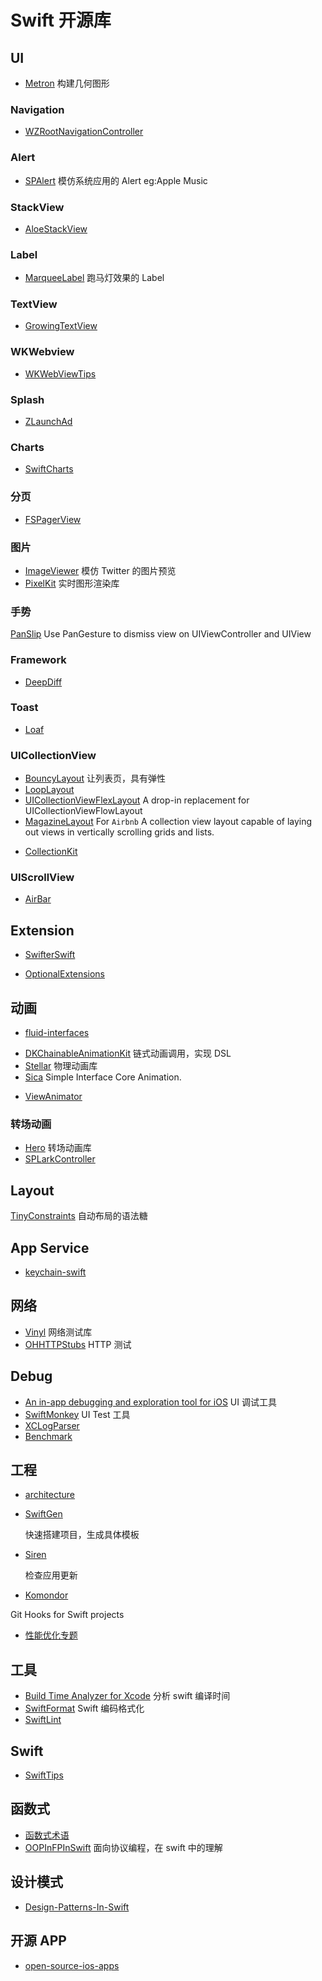 # Swift 开源库

## UI

- [Metron](https://github.com/toineheuvelmans/Metron)
  构建几何图形

### Navigation

- [WZRootNavigationController](https://github.com/arcangelw/WZRootNavigationController)

### Alert

- [SPAlert](https://github.com/ivanvorobei/SPAlert)
  模仿系统应用的 Alert eg:Apple Music

### StackView

- [AloeStackView](https://github.com/airbnb/AloeStackView)

### Label

- [MarqueeLabel](https://github.com/cbpowell/MarqueeLabel)
  跑马灯效果的 Label

### TextView

- [GrowingTextView](https://github.com/KennethTsang/GrowingTextView)

### WKWebview

- [WKWebViewTips](https://github.com/ShingoFukuyama/WKWebViewTips)

### Splash

- [ZLaunchAd](https://github.com/MQZHot/ZLaunchAd)

### Charts

- [SwiftCharts](https://github.com/i-schuetz/SwiftCharts)

### 分页

- [FSPagerView](https://github.com/WenchaoD/FSPagerView)

### 图片

- [ImageViewer](https://github.com/Krisiacik/ImageViewer)
  模仿 Twitter 的图片预览
- [PixelKit](https://github.com/hexagons/PixelKit)
  实时图形渲染库

### 手势

[PanSlip](https://github.com/k-lpmg/PanSlip)
Use PanGesture to dismiss view on UIViewController and UIView

### Framework

- [DeepDiff](https://github.com/onmyway133/DeepDiff)

### Toast

- [Loaf](https://github.com/schmidyy/Loaf)

### UICollectionView

- [BouncyLayout](https://github.com/roberthein/BouncyLayout)
  让列表页，具有弹性
- [LoopLayout](https://github.com/gspiers/LoopLayout)
- [UICollectionViewFlexLayout](https://github.com/devxoul/UICollectionViewFlexLayout)
  A drop-in replacement for UICollectionViewFlowLayout
- [MagazineLayout](https://github.com/airbnb/MagazineLayout) For `Airbnb`
  A collection view layout capable of laying out views in vertically scrolling grids and lists.

* [CollectionKit](https://github.com/SoySauceLab/CollectionKit)

### UIScrollView

- [AirBar](https://github.com/uptechteam/AirBar)

## Extension

- [SwifterSwift](https://github.com/SwifterSwift/SwifterSwift)

* [OptionalExtensions](https://github.com/RuiAAPeres/OptionalExtensions)

## 动画

- [fluid-interfaces](https://github.com/nathangitter/fluid-interfaces)

* [DKChainableAnimationKit](https://github.com/draveness/DKChainableAnimationKit)
  链式动画调用，实现 DSL
* [Stellar](https://github.com/AugustRush/Stellar)
  物理动画库
* [Sica](https://github.com/cats-oss/Sica)
  Simple Interface Core Animation.

- [ViewAnimator](https://github.com/marcosgriselli/ViewAnimator)

### 转场动画

- [Hero](https://github.com/HeroTransitions/Hero)
  转场动画库
- [SPLarkController](https://github.com/ivanvorobei/SPLarkController)

## Layout

[TinyConstraints](https://github.com/roberthein/TinyConstraints)
自动布局的语法糖

## App Service

- [keychain-swift](https://github.com/evgenyneu/keychain-swift)

## 网络

- [Vinyl](https://github.com/Velhotes/Vinyl)
  网络测试库
- [OHHTTPStubs](https://github.com/AliSoftware/OHHTTPStubs)
  HTTP 测试

## Debug

- [An in-app debugging and exploration tool for iOS](https://github.com/Flipboard/FLEX)
  UI 调试工具
- [SwiftMonkey](https://github.com/zalando/SwiftMonkey)
  UI Test 工具
- [XCLogParser](https://github.com/spotify/XCLogParser)
- [Benchmark](https://github.com/WorldDownTown/Benchmark)

## 工程

- [architecture](https://github.com/onmyway133/fantastic-ios-architecture)

- [SwiftGen](https://github.com/SwiftGen/SwiftGen)

  快速搭建项目，生成具体模板

- [Siren](https://github.com/ArtSabintsev/Siren)

  检查应用更新

* [Komondor](https://github.com/shibapm/Komondor)

Git Hooks for Swift projects

- [性能优化专题](https://github.com/skyming/iOS-Performance-Optimization)

## 工具

- [Build Time Analyzer for Xcode](https://github.com/RobertGummesson/BuildTimeAnalyzer-for-Xcode)
  分析 swift 编译时间
- [SwiftFormat](https://github.com/nicklockwood/SwiftFormat)
  Swift 编码格式化
- [SwiftLint](https://github.com/realm/SwiftLint)

## Swift

- [SwiftTips](https://github.com/JohnSundell/SwiftTips)

## 函数式

- [函数式术语](https://github.com/shfshanyue/fp-jargon-zh)
- [OOPInFPInSwift](https://github.com/iamleeg/OOPInFPInSwift)
  面向协议编程，在 swift 中的理解

## 设计模式

- [Design-Patterns-In-Swift](https://github.com/ochococo/Design-Patterns-In-Swift)

## 开源 APP

- [open-source-ios-apps](https://github.com/dkhamsing/open-source-ios-apps)
